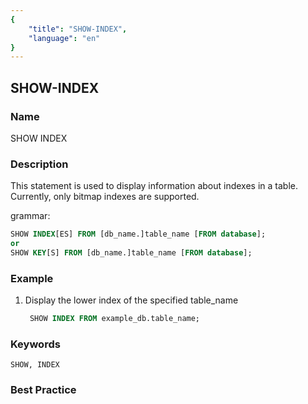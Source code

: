 ```yaml
---
{
    "title": "SHOW-INDEX",
    "language": "en"
}
---
```


## SHOW-INDEX

### Name

SHOW INDEX

### Description

  This statement is used to display information about indexes in a table. Currently, only bitmap indexes are supported.

grammar:

```SQL
SHOW INDEX[ES] FROM [db_name.]table_name [FROM database];
or
SHOW KEY[S] FROM [db_name.]table_name [FROM database];
```

### Example

  1. Display the lower index of the specified table_name

     ```SQL
      SHOW INDEX FROM example_db.table_name;
     ```

### Keywords

    SHOW, INDEX

### Best Practice

